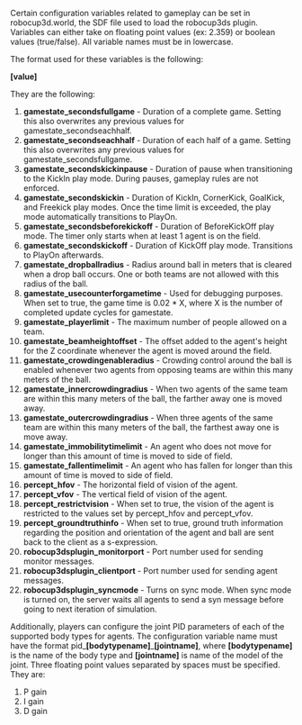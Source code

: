 Certain configuration variables related to gameplay can be set in robocup3d.world, the SDF file used to load the robocup3ds plugin. Variables can either take on floating point values (ex: 2.359) or boolean values (true/false). All variable names must be in lowercase. 

The format used for these variables is the following:

**<variablename>[value]</variablename>**


They are the following:  
1. **gamestate_secondsfullgame** - Duration of a complete game. Setting this also overwrites any previous values for gamestate_secondseachhalf.  
2. **gamestate_secondseachhalf** - Duration of each half of a game. Setting this also overwrites any previous values for gamestate_secondsfullgame.  
3. **gamestate_secondskickinpause** - Duration of pause when transitioning to the KickIn play mode. During pauses, gameplay rules are not enforced.  
4. **gamestate_secondskickin** - Duration of KickIn, CornerKick, GoalKick, and Freekick play modes. Once the time limit is exceeded, the play mode automatically transitions to PlayOn.  
5. **gamestate_secondsbeforekickoff** - Duration of BeforeKickOff play mode. The timer only starts when at least 1 agent is on the field.  
6. **gamestate_secondskickoff** - Duration of KickOff play mode. Transitions to PlayOn afterwards.  
7. **gamestate_dropballradius** - Radius around ball in meters that is cleared when a drop ball occurs. One or both teams are not allowed with this radius of the ball.  
8. **gamestate_usecounterforgametime** - Used for debugging purposes. When set to true, the game time is 0.02 * X, where X is the number of completed update cycles for gamestate.  
9. **gamestate_playerlimit** - The maximum number of people allowed on a team.  
10. **gamestate_beamheightoffset** - The offset added to the agent's height for the Z coordinate whenever the agent is moved around the field.  
11. **gamestate_crowdingenableradius** - Crowding control around the ball is enabled whenever two agents from opposing teams are within this many meters of the ball.  
12. **gamestate_innercrowdingradius** - When two agents of the same team are within this many meters of the ball, the farther away one is moved away.  
13. **gamestate_outercrowdingradius** - When three agents of the same team are within this many meters of the ball, the farthest away one is move away.  
14. **gamestate_immobilitytimelimit** - An agent who does not move for longer than this amount of time is moved to side of field.  
15. **gamestate_fallentimelimit** - An agent who has fallen for longer than this amount of time is moved to side of field.  
16. **percept_hfov** - The horizontal field of vision of the agent.  
17. **percept_vfov** - The vertical field of vision of the agent.  
18. **percept_restrictvision** - When set to true, the vision of the agent is restricted to the values set by percept_hfov and percept_vfov.  
19. **percept_groundtruthinfo** - When set to true, ground truth information regarding the position and orientation of the agent and ball are sent back to the client as a s-expression.  
20. **robocup3dsplugin_monitorport** - Port number used for sending monitor messages.  
21. **robocup3dsplugin_clientport** - Port number used for sending agent messages.  
22. **robocup3dsplugin_syncmode** - Turns on sync mode. When sync mode is turned on, the server waits all agents to send a syn message before going to next iteration of simulation. 
 
Additionally, players can configure the joint PID parameters of each of the supported body types for agents. The configuration variable name must have the format pid_**[bodytypename]**_**[jointname]**, where **[bodytypename]** is the name of the body type and **[jointname]** is name of the model of the joint. Three floating point values separated by spaces must be specified. They are:  
  1. P gain  
  2. I gain  
  3. D gain  